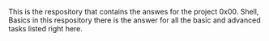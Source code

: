 This is the respository that contains the answes for the project 0x00. Shell, Basics in this respository there is the answer for all the basic and advanced tasks listed right here.

